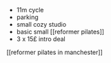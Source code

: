 - 11m cycle
- parking
- small cozy studio
- basic small [[reformer pilates]]
- 3 x 15£ intro deal

[[reformer pilates in manchester]]
